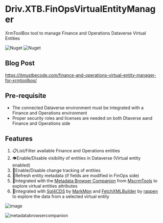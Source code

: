 # Driv.XTB.FinOpsVirtualEntityManager
XrmToolBox tool to manage Finance and Operations Dataverse Virtual Entities

![Nuget](https://img.shields.io/nuget/dt/Driv.XTB.FinOpsVirtualEntityManager) ![Nuget](https://img.shields.io/nuget/v/Driv.XTB.FinOpsVirtualEntityManager)

## Blog Post
https://itmustbecode.com/finance-and-operations-virtual-entity-manager-for-xrmtoolbox/

## Pre-requisite
- The connected Dataverse environment must be integrated with a Finance and Operations environment  
- Proper security roles and licenses are needed on both Dtaverse aand Finance and Operations side

## Features
1. 📋List/Filter available Finance and Operations entities
1. 👁️Enable/Disable visibility of entities in Dataverse (Virtual entity enabled)
1. 🔁Enable/Disable change tracking of entities
1. 🔄Refresh entity metadata (if fields are modified in FinOps side)
1. 🤝Integrated with the [Metadata Browser Companion](https://github.com/MscrmTools/MsCrmTools.MetadataBrowser) from [MscrmTools](https://github.com/MscrmTools) to explore virtual entities attributes
2. 🤝Integrated with [Sql4CDS](https://github.com/MarkMpn/Sql4Cds) by [MarkMpn](https://github.com/MarkMpn) and [FetchXMLBuilder](https://github.com/rappen/FetchXMLBuilder) by [rappen](https://github.com/rappen) to explore the data from a selected virtual entity


![image](https://github.com/drivardxrm/Driv.XTB.FinOpsVirtualEntityManager/assets/38399134/0d7ac159-5496-42d8-9ed0-10aa24c26f15)






![metadatabrowsercompanion](https://github.com/drivardxrm/Driv.XTB.FinOpsVirtualEntityManager/assets/38399134/f427f54c-3c70-4c5e-9ee2-9cbccabcdaca)

